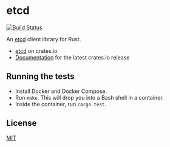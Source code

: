 # etcd

[![Build Status](https://travis-ci.org/jimmycuadra/rust-etcd.svg?branch=master)](https://travis-ci.org/jimmycuadra/rust-etcd)

An [etcd](https://github.com/coreos/etcd) client library for Rust.

* [etcd](https://crates.io/crates/etcd) on crates.io
* [Documentation](https://docs.rs/etcd) for the latest crates.io release

## Running the tests

* Install Docker and Docker Compose.
* Run `make`. This will drop you into a Bash shell in a container.
* Inside the container, run `cargo test`.

## License

[MIT](http://opensource.org/licenses/MIT)
